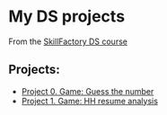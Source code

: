 # My DS projects
From the [SkillFactory DS course](https://skillfactory.ru/data-scientist)

## Projects:

* [Project 0. Game: Guess the number](https://github.com/Ily1chh/SF_Ily1chh/tree/main/project_0)
* [Project 1. Game: HH resume analysis](https://github.com/Ily1chh/SF_Ily1chh/tree/main/PROJECT-1)
